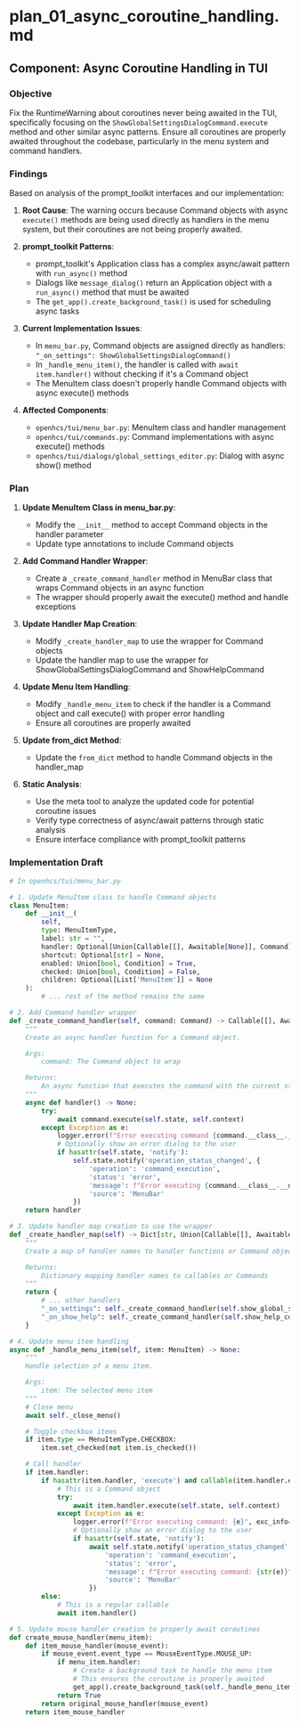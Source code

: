 # plan_01_async_coroutine_handling.md
## Component: Async Coroutine Handling in TUI

### Objective
Fix the RuntimeWarning about coroutines never being awaited in the TUI, specifically focusing on the `ShowGlobalSettingsDialogCommand.execute` method and other similar async patterns. Ensure all coroutines are properly awaited throughout the codebase, particularly in the menu system and command handlers.

### Findings
Based on analysis of the prompt_toolkit interfaces and our implementation:

1. **Root Cause**: The warning occurs because Command objects with async `execute()` methods are being used directly as handlers in the menu system, but their coroutines are not being properly awaited.

2. **prompt_toolkit Patterns**:
   - prompt_toolkit's Application class has a complex async/await pattern with `run_async()` method
   - Dialogs like `message_dialog()` return an Application object with a `run_async()` method that must be awaited
   - The `get_app().create_background_task()` is used for scheduling async tasks

3. **Current Implementation Issues**:
   - In `menu_bar.py`, Command objects are assigned directly as handlers: `"_on_settings": ShowGlobalSettingsDialogCommand()`
   - In `_handle_menu_item()`, the handler is called with `await item.handler()` without checking if it's a Command object
   - The MenuItem class doesn't properly handle Command objects with async execute() methods

4. **Affected Components**:
   - `openhcs/tui/menu_bar.py`: MenuItem class and handler management
   - `openhcs/tui/commands.py`: Command implementations with async execute() methods
   - `openhcs/tui/dialogs/global_settings_editor.py`: Dialog with async show() method

### Plan
1. **Update MenuItem Class in menu_bar.py**:
   - Modify the `__init__` method to accept Command objects in the handler parameter
   - Update type annotations to include Command objects

2. **Add Command Handler Wrapper**:
   - Create a `_create_command_handler` method in MenuBar class that wraps Command objects in an async function
   - The wrapper should properly await the execute() method and handle exceptions

3. **Update Handler Map Creation**:
   - Modify `_create_handler_map` to use the wrapper for Command objects
   - Update the handler map to use the wrapper for ShowGlobalSettingsDialogCommand and ShowHelpCommand

4. **Update Menu Item Handling**:
   - Modify `_handle_menu_item` to check if the handler is a Command object and call execute() with proper error handling
   - Ensure all coroutines are properly awaited

5. **Update from_dict Method**:
   - Update the `from_dict` method to handle Command objects in the handler_map

6. **Static Analysis**:
   - Use the meta tool to analyze the updated code for potential coroutine issues
   - Verify type correctness of async/await patterns through static analysis
   - Ensure interface compliance with prompt_toolkit patterns

### Implementation Draft
```python
# In openhcs/tui/menu_bar.py

# 1. Update MenuItem class to handle Command objects
class MenuItem:
    def __init__(
        self,
        type: MenuItemType,
        label: str = "",
        handler: Optional[Union[Callable[[], Awaitable[None]], Command]] = None,
        shortcut: Optional[str] = None,
        enabled: Union[bool, Condition] = True,
        checked: Union[bool, Condition] = False,
        children: Optional[List['MenuItem']] = None
    ):
        # ... rest of the method remains the same

# 2. Add Command handler wrapper
def _create_command_handler(self, command: Command) -> Callable[[], Awaitable[None]]:
    """
    Create an async handler function for a Command object.

    Args:
        command: The Command object to wrap

    Returns:
        An async function that executes the command with the current state and context
    """
    async def handler() -> None:
        try:
            await command.execute(self.state, self.context)
        except Exception as e:
            logger.error(f"Error executing command {command.__class__.__name__}: {e}", exc_info=True)
            # Optionally show an error dialog to the user
            if hasattr(self.state, 'notify'):
                self.state.notify('operation_status_changed', {
                    'operation': 'command_execution',
                    'status': 'error',
                    'message': f"Error executing {command.__class__.__name__}: {str(e)}",
                    'source': 'MenuBar'
                })
    return handler

# 3. Update handler map creation to use the wrapper
def _create_handler_map(self) -> Dict[str, Union[Callable[[], Awaitable[None]], Command]]:
    """
    Create a map of handler names to handler functions or Command objects.

    Returns:
        Dictionary mapping handler names to callables or Commands
    """
    return {
        # ... other handlers
        "_on_settings": self._create_command_handler(self.show_global_settings_command),
        "_on_show_help": self._create_command_handler(self.show_help_command)
    }

# 4. Update menu item handling
async def _handle_menu_item(self, item: MenuItem) -> None:
    """
    Handle selection of a menu item.

    Args:
        item: The selected menu item
    """
    # Close menu
    await self._close_menu()

    # Toggle checkbox items
    if item.type == MenuItemType.CHECKBOX:
        item.set_checked(not item.is_checked())

    # Call handler
    if item.handler:
        if hasattr(item.handler, 'execute') and callable(item.handler.execute):
            # This is a Command object
            try:
                await item.handler.execute(self.state, self.context)
            except Exception as e:
                logger.error(f"Error executing command: {e}", exc_info=True)
                # Optionally show an error dialog to the user
                if hasattr(self.state, 'notify'):
                    await self.state.notify('operation_status_changed', {
                        'operation': 'command_execution',
                        'status': 'error',
                        'message': f"Error executing command: {str(e)}",
                        'source': 'MenuBar'
                    })
        else:
            # This is a regular callable
            await item.handler()

# 5. Update mouse handler creation to properly await coroutines
def create_mouse_handler(menu_item):
    def item_mouse_handler(mouse_event):
        if mouse_event.event_type == MouseEventType.MOUSE_UP:
            if menu_item.handler:
                # Create a background task to handle the menu item
                # This ensures the coroutine is properly awaited
                get_app().create_background_task(self._handle_menu_item(menu_item))
            return True
        return original_mouse_handler(mouse_event)
    return item_mouse_handler
```
